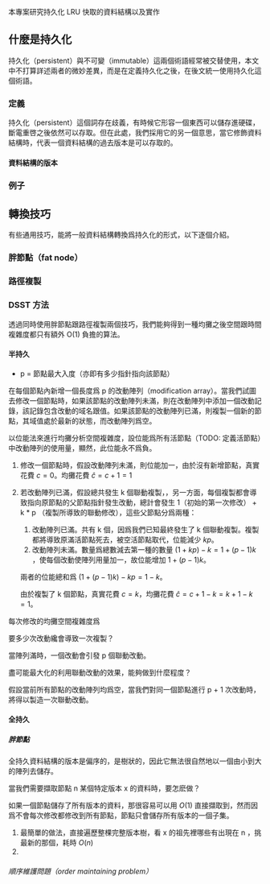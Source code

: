 本專案研究持久化 LRU 快取的資料結構以及實作

## 什麼是持久化

持久化（persistent）與不可變（immutable）這兩個術語經常被交替使用，本文中不打算詳述兩者的微妙差異，而是在定義持久化之後，在後文統一使用持久化這個術語。

### 定義
持久化（persistent）這個詞存在歧義，有時候它形容一個東西可以儲存進硬碟，斷電重啓之後依然可以存取。但在此處，我們採用它的另一個意思，當它修飾資料結構時，代表一個資料結構的過去版本是可以存取的。

#### 資料結構的版本

### 例子

## 轉換技巧

有些通用技巧，能將一般資料結構轉換爲持久化的形式，以下逐個介紹。

### 胖節點（fat node）

### 路徑複製

### DSST 方法

透過同時使用胖節點跟路徑複製兩個技巧，我們能夠得到一種均攤之後空間跟時間複雜度都只有額外 O(1) 負擔的算法。

#### 半持久
- p = 節點最大入度（亦即有多少指針指向該節點）
<!-- 僅先概述 -->
在每個節點內新增一個長度爲 p 的改動陣列（modification array）。當我們試圖去修改一個節點時，如果該節點的改動陣列未滿，則在改動陣列中添加一個改動記錄，該記錄包含改動的域名跟值。如果該節點的改動陣列已滿，則複製一個新的節點，其域值處於最新的狀態，而改動陣列爲空。
<!-- 先寫下證明 -->
以位能法來進行均攤分析空間複雜度，設位能爲所有活節點（TODO: 定義活節點）中改動陣列的使用量，顯然，此位能永不爲負。

1. 修改一個節點時，假設改動陣列未滿，則位能加一，由於沒有新增節點，真實花費 $c = 0$。均攤花費 $\hat{c} = c + 1 = 1$

2. 若改動陣列已滿，假設總共發生 k 個聯動複製，，另一方面，每個複製都會導致指向原節點的父節點指針發生改動，總計會發生 1（初始的第一次修改） + k * p （複製所導致的聯動修改），這些父節點分爲兩種：
    1. 改動陣列已滿。共有 k 個，因爲我們已知最終發生了 k 個聯動複製。複製都將導致原滿活節點死去，被空活節點取代，位能減少 $kp$。
    2. 改動陣列未滿。數量爲總數減去第一種的數量 $(1 + kp) - k = 1 + (p-1)k$ ，使每個改動使陣列用量加一，故位能增加 $1 + (p-1)k$。

    兩者的位能總和爲 $(1 + (p-1)k) - kp = 1-k$。

    由於複製了 k 個節點，真實花費 $c = k$，均攤花費 $\hat{c} = c + 1-k = k + 1-k = 1$。

每次修改的均攤空間複雜度爲

<!-- 想法 -->
要多少次改動纔會導致一次複製？

當陣列滿時，一個改動會引發 p 個聯動改動。

盡可能最大化的利用聯動改動的效果，能夠做到什麼程度？

假設當前所有節點的改動陣列均爲空，當我們對同一個節點進行 p + 1 次改動時，將得以製造一次聯動改動。

#### 全持久

##### 胖節點
全持久資料結構的版本是偏序的，是樹狀的，因此它無法很自然地以一個由小到大的陣列去儲存。

當我們需要擷取節點 n 某個特定版本 x 的資料時，要怎麽做？

如果一個節點儲存了所有版本的資料，那很容易可以用 $O(1)$ 直接擷取到，然而因爲不會每次修改都修改到所有節點，節點只會儲存所有版本的一個子集。

1. 最簡單的做法，直接遍歷整棵完整版本樹，看 x 的祖先裡哪些有出現在 n ，挑最新的那個，耗時 $O(n)$
2. 

###### 順序維護問題（order maintaining problem）